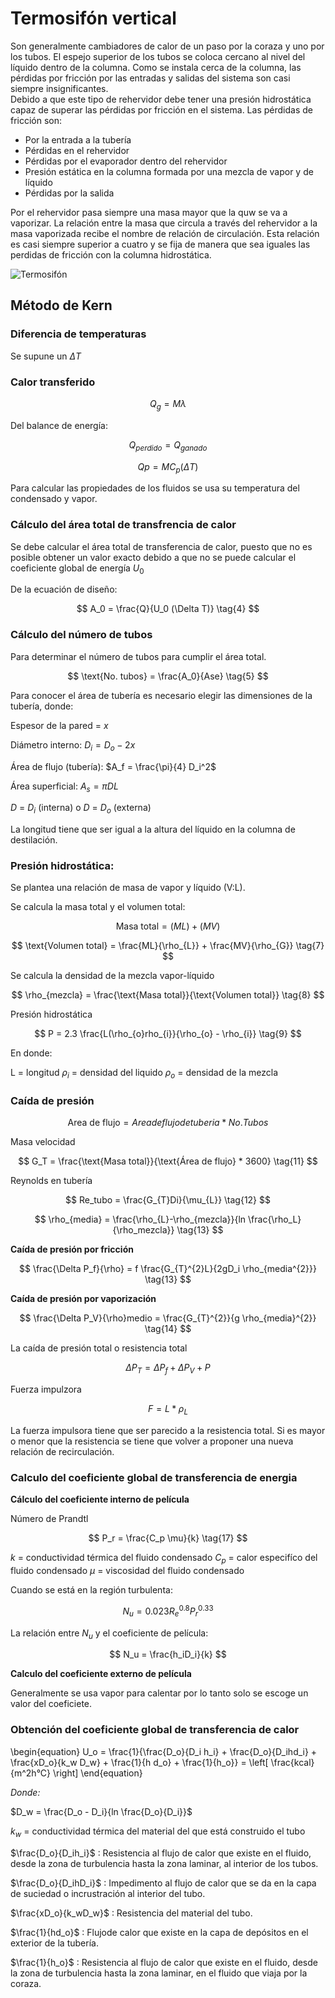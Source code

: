 # Termosifón vertical

Son generalmente cambiadores de calor de un paso por la coraza y uno por los tubos. El espejo superior de los tubos se coloca cercano al nivel del líquido dentro de la columna. Como se instala cerca de la columna, las pérdidas por fricción por las entradas y salidas del sistema son casi siempre insignificantes. \
Debido a que este tipo de rehervidor debe tener una presión hidrostática capaz de superar las pérdidas por fricción en el sistema. Las pérdidas de fricción son:

+ Por la entrada a la tubería
+ Pérdidas en el rehervidor
+ Pérdidas por el evaporador dentro del rehervidor
+ Presión estática en la columna formada por una mezcla de vapor y de líquido
+ Pérdidas por la salida 

Por el rehervidor pasa siempre una masa mayor que la quw se va a vaporizar. La relación entre la masa que circula a través del rehervidor a la masa vaporizada recibe el nombre de relación de circulación. Esta relación es casi siempre superior a cuatro y se fija de manera que sea iguales las perdidas de fricción con la columna hidrostática. 

![Termosifón](../imagen/Termosifón.JPEG)

## **Método de Kern**

### Diferencia de temperaturas

Se supune un $\Delta T$

### **Calor transferido**

$$
Q_g = M \lambda \tag{1} 
$$

Del balance de energía:

$$
Q_{perdido} = Q_{ganado} \tag{2}
$$

$$
Qp = MC_p(\Delta T) \tag{3}
$$

Para calcular las propiedades de los fluidos se usa su temperatura del condensado y vapor.


### **Cálculo del área total de transfrencia de calor**

Se debe calcular el área total de transferencia de calor, puesto que no es posible obtener un valor exacto debido a que no se puede calcular el coeficiente global de energía $U_0$

De la ecuación de diseño:

$$
A_0 = \frac{Q}{U_0 (\Delta T)} \tag{4}
$$

### **Cálculo del número de tubos**

Para determinar el número de tubos para cumplir el área total.

$$
\text{No. tubos} = \frac{A_0}{Ase} \tag{5}
$$

Para conocer el área de tubería es necesario elegir las dimensiones de la tubería, donde:

Espesor de la pared = $x$

Diámetro interno:
$D_i = D_o - 2x$

Área de flujo (tubería):
$A_f = \frac{\pi}{4} D_i^2$

Área superficial:
$A_s = \pi DL$

$D$ = $D_i$ (interna) o $D$ = $D_o$ (externa)

La longitud tiene que ser igual a la altura del líquido en la columna de destilación.

### **Presión hidrostática:**

Se plantea una relación de masa de vapor y líquido (V:L).

Se calcula la masa total y el volumen total:

$$
\text{Masa total} = (ML) + (MV) \tag{6}
$$

$$
\text{Volumen total} = \frac{ML}{\rho_{L}} + \frac{MV}{\rho_{G}} \tag{7} 
$$

Se calcula la densidad de la mezcla vapor-líquido

$$
\rho_{mezcla} = \frac{\text{Masa total}}{\text{Volumen total}} \tag{8}
$$

Presión hidrostática

$$
P = 2.3 \frac{L(\rho_{o}rho_{i}}{\rho_{o} - \rho_{i}} \tag{9}
$$

En donde:

L = longitud
$\rho_i$ = densidad del liquido
$\rho_o$ = densidad de la mezcla

### **Caída de presión**

$$ \text{Area de flujo} = Area de flujo de tuberia * No.Tubos \tag{10}$$

Masa velocidad

$$
G_T = \frac{\text{Masa total}}{\text{Área de flujo} * 3600} \tag{11}
$$

Reynolds en tubería

$$
Re_tubo = \frac{G_{T}Di}{\mu_{L}} \tag{12}
$$

$$
\rho_{media} = \frac{\rho_{L}-\rho_{mezcla}}{ln \frac{\rho_L}{\rho_mezcla}} \tag{13}
$$

**Caída de presión por fricción**

$$
\frac{\Delta P_f}{\rho} = f \frac{G_{T}^{2}L}{2gD_i \rho_{media^{2}}} \tag{13} 
$$

**Caída de presión por vaporización**

$$
\frac{\Delta P_V}{\rho}medio = \frac{G_{T}^{2}}{g \rho_{media}^{2}} \tag{14}
$$

La caída de presión total o resistencia total

$$
\Delta P_T = \Delta P_f + \Delta P_V + P \tag{15}
$$

Fuerza impulzora

$$
F = L * \rho_{L} \tag{16}
$$

La fuerza impulsora tiene que ser parecido a la resistencia total. Si es mayor o menor que la resistencia se tiene que volver a proponer una nueva relación de recirculación.

### **Calculo del coeficiente global de transferencia de energia**

**Cálculo del coeficiente interno de película**

Número de Prandtl

$$
P_r = \frac{C_p \mu}{k} \tag{17}
$$

$k$ = conductividad térmica del fluido condensado
$C_p$ = calor especifíco del fluido condensado
$\mu$ = viscosidad del fluido condensado

Cuando se está en la región turbulenta:

$$
N_u = 0.023 R_e^{0.8} P_r^{0.33} \tag{18}
$$

La relación entre $N_u$ y el coeficiente de película:

$$
N_u = \frac{h_iD_i}{k}
$$

**Calculo del coeficiente externo de película**

Generalmente se usa vapor para calentar por lo tanto solo se escoge un valor del coeficiete.

### **Obtención del coeficiente global de transferencia de calor**

\begin{equation}
U_o = \frac{1}{\frac{D_o}{D_i h_i} + \frac{D_o}{D_ihd_i} + \frac{xD_o}{k_w D_w} + \frac{1}{h d_o} + \frac{1}{h_o}} = \left[ \frac{kcal}{m^2h°C} \right]
\end{equation}

*Donde:*

$D_w = \frac{D_o - D_i}{ln \frac{D_o}{D_i}}$

$k_w$ = conductividad térmica del material del que está construido el tubo

$\frac{D_o}{D_ih_i}$ : Resistencia al flujo de calor que existe en el fluido, desde la zona de turbulencia hasta la zona laminar, al interior de los tubos.

$\frac{D_o}{D_ihD_i}$ : Impedimento al flujo de calor que se da en la capa de suciedad o incrustración al interior del tubo.

$\frac{xD_o}{k_wD_w}$ : Resistencia del material del tubo.

$\frac{1}{hd_o}$ : Flujode calor que existe en la capa de depósitos en el exterior de la tubería.

$\frac{1}{h_o}$ : Resistencia al flujo de calor que existe en el fluido, desde la zona de turbulencia hasta la zona laminar, en el fluido que viaja por la coraza.
